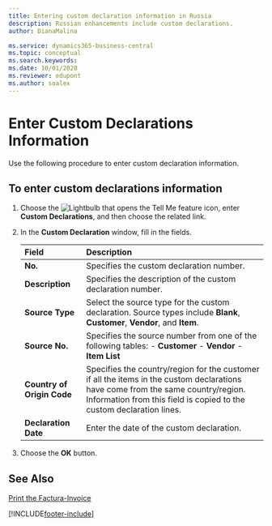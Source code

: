 ```yaml
---
title: Entering custom declaration information in Russia
description: Russian enhancements include custom declarations.
author: DianaMalina

ms.service: dynamics365-business-central
ms.topic: conceptual
ms.search.keywords:
ms.date: 10/01/2020
ms.reviewer: edupont
ms.author: soalex
---
```


# Enter Custom Declarations Information

Use the following procedure to enter custom declaration information.

## To enter custom declarations information

1. Choose the ![Lightbulb that opens the Tell Me feature](../../media/ui-search/search_small.png "Tell me what you want to do") icon, enter **Custom Declarations**, and then choose the related link.

2. In the **Custom Declaration** window, fill in the fields.

   | Field                      | Description                                                  |
   | :------------------------- | :----------------------------------------------------------- |
   | **No.**                    | Specifies the custom declaration number.                     |
   | **Description**            | Specifies the description of the custom declaration number.  |
   | **Source Type**            | Select the source type for the custom declaration. Source types include **Blank**, **Customer**, **Vendor**, and **Item**. |
   | **Source No.**             | Specifies the source number from one of the following tables:   -   **Customer** -   **Vendor** -   **Item List** |
   | **Country of Origin Code** | Specifies the country/region for the customer if all the items in the custom declarations have come from the same country/region. Information from this field is copied to the custom declaration lines. |
   | **Declaration Date**       | Enter the date of the custom declaration.                    |

3. Choose the **OK** button.

## See Also

[Print the Factura-Invoice](How-to-Print-the-Factura-Invoice.md)  


[!INCLUDE[footer-include](../../includes/footer-banner.md)]